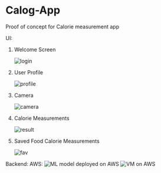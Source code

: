# Calog-App
Proof of concept for Calorie measurement app

UI:
1. Welcome Screen

    ![login](https://user-images.githubusercontent.com/69532082/200303629-2eb609c7-3f53-44a4-abbd-2782d301b70a.png)

2. User Profile

    ![profile](https://user-images.githubusercontent.com/69532082/200303659-7c6acdfb-3be8-4513-b692-f5051a13f118.png)

3. Camera

    ![camera](https://user-images.githubusercontent.com/69532082/200303664-86241b37-34b7-4bca-b19d-42e8616ab232.png)

4. Calorie Measurements

    ![result](https://user-images.githubusercontent.com/69532082/200303686-7d72ccd9-d34c-4bc3-9a60-3249c62b18ac.png)

5. Saved Food Calorie Measurements

    ![fav](https://user-images.githubusercontent.com/69532082/200303697-6caaa8ad-effa-41f3-afde-f96dcd001b24.png)


Backend:
AWS:
![ML model deployed on AWS](https://user-images.githubusercontent.com/69532082/200314244-80f03b4b-025b-466c-9aeb-892d1f22e848.jpg)
![VM on AWS](https://user-images.githubusercontent.com/69532082/200314321-a3f8bbbe-0bb2-4f3e-a000-0a67cd4bebd3.jpg)
